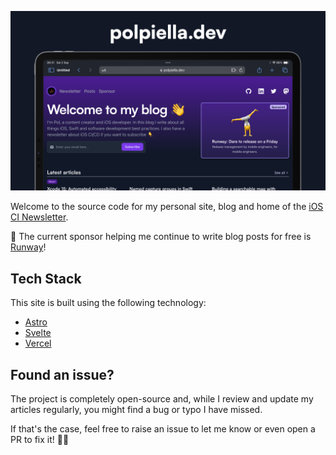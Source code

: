 ![](./readme.png)

Welcome to the source code for my personal site, blog and home of the [iOS CI Newsletter](https://polpiella.dev/newsletter).

🌟 The current sponsor helping me continue to write blog posts for free is [Runway](https://runway.team/?utm_source=polpiella&utm_medium=sponsorship&utm_campaign=individuals)!

## Tech Stack

This site is built using the following technology:

- [Astro](https://astro.build)
- [Svelte](https://svelte.dev)
- [Vercel](https://vercel.com)

## Found an issue?

The project is completely open-source and, while I review and update my articles regularly, you might find a bug or typo I have missed.

If that's the case, feel free to raise an issue to let me know or even open a PR to fix it! 🐛💪
